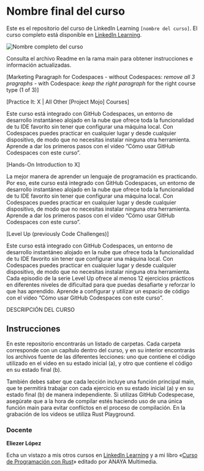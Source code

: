 # Nombre final del curso

Este es el repositorio del curso de LinkedIn Learning `[nombre del curso]`. El curso completo está disponible en [LinkedIn Learning][lil-course-url].

![Nombre completo del curso][lil-thumbnail-url] 

Consulta el archivo Readme en la rama main para obtener instrucciones e información actualizadas.

[Marketing Paragraph for Codespaces - without Codespaces: _remove all 3 pragraphs_ - with Codespace: _keep the right paragraph_ for the right course type (1 of 3)]

[Practice It: X | All Other [Project Mojo] Courses]

Este curso está integrado con GitHub Codespaces, un entorno de desarrollo instantáneo alojado en la nube que ofrece toda la funcionalidad de tu IDE favorito sin tener que configurar una máquina local. Con Codespaces puedes practicar en cualquier lugar y desde cualquier dispositivo, de modo que no necesitas instalar ninguna otra herramienta. Aprende a dar los primeros pasos con el vídeo “Cómo usar GitHub Codespaces con este curso”.    

[Hands-On Introduction to X]

La mejor manera de aprender un lenguaje de programación es practicando. Por eso, este curso está integrado con GitHub Codespaces, un entorno de desarrollo instantáneo alojado en la nube que ofrece toda la funcionalidad de tu IDE favorito sin tener que configurar una máquina local. Con Codespaces puedes practicar en cualquier lugar y desde cualquier dispositivo, de modo que no necesitas instalar ninguna otra herramienta. Aprende a dar los primeros pasos con el vídeo “Cómo usar GitHub Codespaces con este curso”.    

[Level Up (previously Code Challenges)] 

Este curso está integrado con GitHub Codespaces, un entorno de desarrollo instantáneo alojado en la nube que ofrece toda la funcionalidad de tu IDE favorito sin tener que configurar una máquina local. Con Codespaces puedes practicar en cualquier lugar y desde cualquier dispositivo, de modo que no necesitas instalar ninguna otra herramienta.
Cada episodio de la serie Level Up ofrece al menos 12 ejercicios prácticos en diferentes niveles de dificultad para que puedas desafiarte y reforzar lo que has aprendido. Aprende a configurar y utilizar un espacio de código con el vídeo “Cómo usar GitHub Codespaces con este curso”. 

DESCRIPCIÓN DEL CURSO

## Instrucciones

En este repositorio encontrarás un listado de carpetas. Cada carpeta corresponde con un capítulo dentro del curso, y en su interior encontrarás los archivos fuente de las diferentes lecciones: uno que contiene el código utilizado en el video en su estado inicial (a), y otro que contiene el código en su estado final (b).

También debes saber que cada lección incluye una función principal main, que te permitirá trabajar con cada ejercicio en su estado inicial (a) y en su estado final (b) de manera independiente. Si utilizas GitHub Codespecase, asegúrate que a la hora de compilar estés haciendo uso de una única función main para evitar conflictos en el proceso de compilación. En la grabación de los videos se utiliza Rust Playground.

### Docente

**Eliezer López**

Echa un vistazo a mis otros cursos en [LinkedIn Learning](https://www.linkedin.com/learning/instructors/eliezer-lopez) y a mi libro «[Curso de Programación con Rust](https://www.amazon.es/Curso-programaci%C3%B3n-Rust-MANUALES-IMPRESCINDIBLES/dp/8441549095)» editado por ANAYA Multimedia.

[0]: # (Replace these placeholder URLs with actual course URLs)
[lil-course-url]: https://www.linkedin.com
[lil-thumbnail-url]: https:
